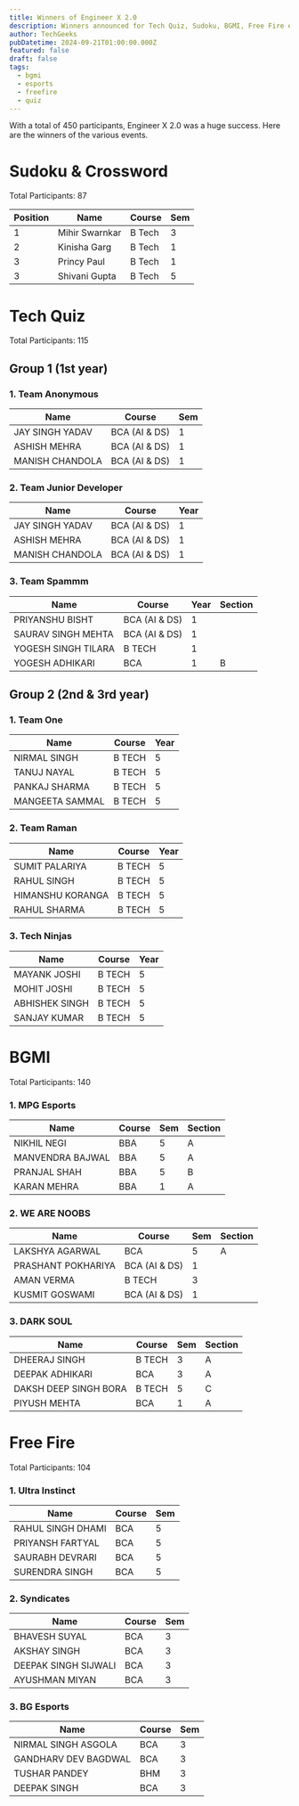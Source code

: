 ```yaml
---
title: Winners of Engineer X 2.0
description: Winners announced for Tech Quiz, Sudoku, BGMI, Free Fire events.
author: TechGeeks
pubDatetime: 2024-09-21T01:00:00.000Z
featured: false
draft: false
tags:
  - bgmi
  - esports
  - freefire
  - quiz
---
```


With a total of 450 participants, Engineer X 2.0 was a huge success. Here are the winners of the various events.

# Sudoku & Crossword

Total Participants: 87

| Position | Name           | Course | Sem |
| -------- | -------------- | ------ | --- |
| 1        | Mihir Swarnkar | B Tech | 3   |
| 2        | Kinisha Garg   | B Tech | 1   |
| 3        | Princy Paul    | B Tech | 1   |
| 3        | Shivani Gupta  | B Tech | 5   |

# Tech Quiz

Total Participants: 115

## Group 1 (1st year)

### 1. Team Anonymous

| Name            | Course        | Sem |
| --------------- | ------------- | --- |
| JAY SINGH YADAV | BCA (AI & DS) | 1   |
| ASHISH MEHRA    | BCA (AI & DS) | 1   |
| MANISH CHANDOLA | BCA (AI & DS) | 1   |

### 2. Team Junior Developer

| Name            | Course        | Year |
| --------------- | ------------- | ---- |
| JAY SINGH YADAV | BCA (AI & DS) | 1    |
| ASHISH MEHRA    | BCA (AI & DS) | 1    |
| MANISH CHANDOLA | BCA (AI & DS) | 1    |

### 3. Team Spammm

| Name                | Course        | Year | Section |
| ------------------- | ------------- | ---- | ------- |
| PRIYANSHU BISHT     | BCA (AI & DS) | 1    |         |
| SAURAV SINGH MEHTA  | BCA (AI & DS) | 1    |         |
| YOGESH SINGH TILARA | B TECH        | 1    |         |
| YOGESH ADHIKARI     | BCA           | 1    | B       |

## Group 2 (2nd & 3rd year)

### 1. Team One

| Name            | Course | Year |
| --------------- | ------ | ---- |
| NIRMAL SINGH    | B TECH | 5    |
| TANUJ NAYAL     | B TECH | 5    |
| PANKAJ SHARMA   | B TECH | 5    |
| MANGEETA SAMMAL | B TECH | 5    |

### 2. Team Raman

| Name             | Course | Year |
| ---------------- | ------ | ---- |
| SUMIT PALARIYA   | B TECH | 5    |
| RAHUL SINGH      | B TECH | 5    |
| HIMANSHU KORANGA | B TECH | 5    |
| RAHUL SHARMA     | B TECH | 5    |

### 3. Tech Ninjas

| Name           | Course | Year |
| -------------- | ------ | ---- |
| MAYANK JOSHI   | B TECH | 5    |
| MOHIT JOSHI    | B TECH | 5    |
| ABHISHEK SINGH | B TECH | 5    |
| SANJAY KUMAR   | B TECH | 5    |

# BGMI

Total Participants: 140

### 1. MPG Esports

| Name             | Course | Sem | Section |
| ---------------- | ------ | --- | ------- |
| NIKHIL NEGI      | BBA    | 5   | A       |
| MANVENDRA BAJWAL | BBA    | 5   | A       |
| PRANJAL SHAH     | BBA    | 5   | B       |
| KARAN MEHRA      | BBA    | 1   | A       |

### 2. WE ARE NOOBS

| Name               | Course        | Sem | Section |
| ------------------ | ------------- | --- | ------- |
| LAKSHYA AGARWAL    | BCA           | 5   | A       |
| PRASHANT POKHARIYA | BCA (AI & DS) | 1   |         |
| AMAN VERMA         | B TECH        | 3   |         |
| KUSMIT GOSWAMI     | BCA (AI & DS) | 1   |         |

### 3. DARK SOUL

| Name                  | Course | Sem | Section |
| --------------------- | ------ | --- | ------- |
| DHEERAJ SINGH         | B TECH | 3   | A       |
| DEEPAK ADHIKARI       | BCA    | 3   | A       |
| DAKSH DEEP SINGH BORA | B TECH | 5   | C       |
| PIYUSH MEHTA          | BCA    | 1   | A       |

# Free Fire

Total Participants: 104

### 1. Ultra Instinct

| Name              | Course | Sem |
| ----------------- | ------ | --- |
| RAHUL SINGH DHAMI | BCA    | 5   |
| PRIYANSH FARTYAL  | BCA    | 5   |
| SAURABH DEVRARI   | BCA    | 5   |
| SURENDRA SINGH    | BCA    | 5   |

### 2. Syndicates

| Name                 | Course | Sem |
| -------------------- | ------ | --- |
| BHAVESH SUYAL        | BCA    | 3   |
| AKSHAY SINGH         | BCA    | 3   |
| DEEPAK SINGH SIJWALI | BCA    | 3   |
| AYUSHMAN MIYAN       | BCA    | 3   |

### 3. BG Esports

| Name                 | Course | Sem |
| -------------------- | ------ | --- |
| NIRMAL SINGH ASGOLA  | BCA    | 3   |
| GANDHARV DEV BAGDWAL | BCA    | 3   |
| TUSHAR PANDEY        | BHM    | 3   |
| DEEPAK SINGH         | BCA    | 3   |
